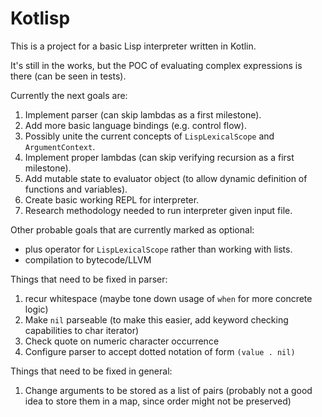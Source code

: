 # Kotlisp
This is a project for a basic Lisp interpreter written in Kotlin.

It's still in the works, but the POC of evaluating complex expressions is there (can be seen in tests).

Currently the next goals are:
1. Implement parser (can skip lambdas as a first milestone).
2. Add more basic language bindings (e.g. control flow).
3. Possibly unite the current concepts of `LispLexicalScope` and `ArgumentContext`.
4. Implement proper lambdas (can skip verifying recursion as a first milestone).
5. Add mutable state to evaluator object (to allow dynamic definition of functions and variables).
6. Create basic working REPL for interpreter.
7. Research methodology needed to run interpreter given input file.

Other probable goals that are currently marked as optional:
- plus operator for `LispLexicalScope` rather than working with lists.
- compilation to bytecode/LLVM

Things that need to be fixed in parser:
1. recur whitespace (maybe tone down usage of `when` for more concrete logic)
1. Make `nil` parseable (to make this easier, add keyword checking capabilities to char iterator)
1. Check quote on numeric character occurrence
1. Configure parser to accept dotted notation of form `(value . nil)`

Things that need to be fixed in general:
1. Change arguments to be stored as a list of pairs (probably not a good idea to store them in a map, since order might not be preserved)
